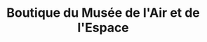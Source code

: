 ---
title: "Boutique du Musée de l'Air et de l'Espace"
url: /le-bourget/boutique-du-musee-de-lair-et-de-lespace/
shop: cadeau
---